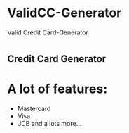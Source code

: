 # ValidCC-Generator
Valid Credit Card-Generator

#
## Credit Card Generator
#

# A lot of features:
- Mastercard
- Visa
- JCB
and a lots more...

